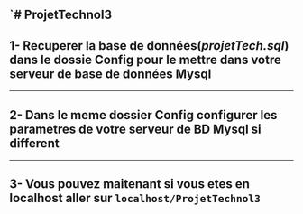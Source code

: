 `# ProjetTechnol3
---
1- Recuperer la base de données(_projetTech.sql_) dans le dossie Config pour le mettre dans votre serveur de base de données Mysql
---

---
2- Dans le meme dossier Config configurer les parametres de votre serveur de BD Mysql si different
---

---
3- Vous pouvez maitenant si vous etes en localhost aller sur `localhost/ProjetTechnol3`
---
